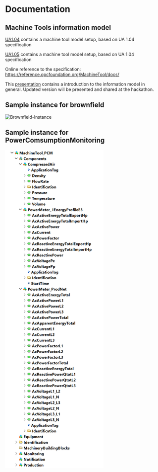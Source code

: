 # Documentation

## Machine Tools information model

[UA1.04](./InformationModel/UA1.04/) contains a machine tool model setup, based on UA 1.04 specification

[UA1.05](./InformationModel/UA1.05/) contains a machine tool model setup, based on UA 1.04 specification

Online reference to the specification: <https://reference.opcfoundation.org/MachineTool/docs/>

This [presentation](./Presentations/20221115_OPC40501-1_Introduction_Information_Model_UA4MT.pdf) contains a introduction to the information model in general. Updated version will be presented and shared at the hackathon.

## Sample instance for brownfield

![Brownfield-Instance](InformationModel/MachineTool_brownfield.png)

## Sample instance for PowerComsumptionMonitoring

![PCM-Instance](InformationModel/MachineTool_PCM.png)
